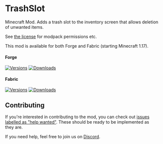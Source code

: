 # TrashSlot

Minecraft Mod. Adds a trash slot to the inventory screen that allows deletion of unwanted items.

See [the license](https://github.com/ModdingForBlockheads/TrashSlot/blob/1.17.x/LICENSE) for modpack permissions etc.

This mod is available for both Forge and Fabric (starting Minecraft 1.17).

#### Forge

[![Versions](http://cf.way2muchnoise.eu/versions/235577_latest.svg)](https://minecraft.curseforge.com/projects/trashslot) [![Downloads](http://cf.way2muchnoise.eu/full_235577_downloads.svg)](https://minecraft.curseforge.com/projects/trashslot)

#### Fabric

[![Versions](http://cf.way2muchnoise.eu/versions/547689_latest.svg)](https://minecraft.curseforge.com/projects/trashslot-fabric) [![Downloads](http://cf.way2muchnoise.eu/full_547689_downloads.svg)](https://minecraft.curseforge.com/projects/trashslot-fabric)

## Contributing

If you're interested in contributing to the mod, you can check out [issues labelled as "help wanted"](https://github.com/ModdingForBlockheads/TrashSlot/issues?q=is%3Aopen+is%3Aissue+label%3A%22help+wanted%22). These should be ready to be implemented as they are.

If you need help, feel free to join us on [Discord](https://discord.gg/scGAfXC).
